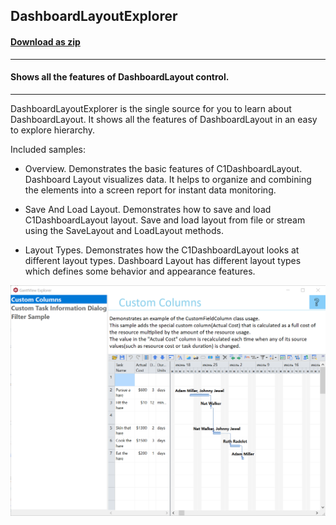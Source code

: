 ## DashboardLayoutExplorer
#### [Download as zip](https://grapecity.github.io/DownGit/#/home?url=https://github.com/GrapeCity/ComponentOne-WinForms-Samples/tree/master/Core\DashboardLayout\CS\DashboardLayoutExplorer)
____
#### Shows all the features of DashboardLayout control.
____
DashboardLayoutExplorer is the single source for you to learn about DashboardLayout. 
It shows all the features of DashboardLayout in an easy to explore hierarchy.

Included samples:


* Overview.
  Demonstrates the basic features of C1DashboardLayout. Dashboard Layout visualizes data. It helps to organize and combining the elements into a screen report for instant data monitoring.

* Save And Load Layout.
  Demonstrates how to save and load C1DashboardLayout layout. Save and load layout from file or stream using the SaveLayout and LoadLayout methods.

* Layout Types.
  Demonstrates how the C1DashboardLayout looks at different layout types. Dashboard Layout has different layout types which defines some behavior and appearance features.

![screenshot](screenshot.png)
